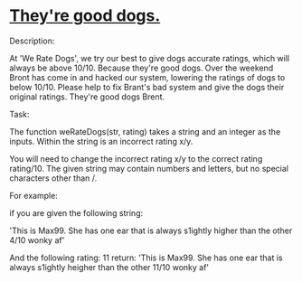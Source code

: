 # [They're good dogs.](https://www.codewars.com/kata/5965144da82d479517000001) #

Description:

At 'We Rate Dogs', we try our best to give dogs accurate ratings, which will always be above 10/10. Because they're good dogs. Over the weekend Bront has come in and hacked our system, lowering the ratings of dogs to below 10/10. Please help to fix Brant's bad system and give the dogs their original ratings. They're good dogs Brent.

Task:

The function weRateDogs(str, rating) takes a string and an integer as the inputs. Within the string is an incorrect rating x/y.

You will need to change the incorrect rating x/y to the correct rating rating/10. The given string may contain numbers and letters, but no special characters other than /.

For example:

if you are given the following string:

'This is Max99. She has one ear that is always s1ightly higher than the other 4/10 wonky af'

And the following rating: 11 return: 'This is Max99. She has one ear that is always s1ightly heigher than the other 11/10 wonky af'
